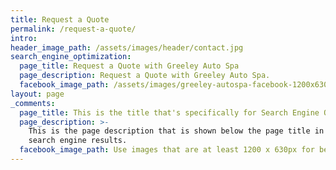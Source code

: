 ```yaml
---
title: Request a Quote
permalink: /request-a-quote/
intro:
header_image_path: /assets/images/header/contact.jpg
search_engine_optimization:
  page_title: Request a Quote with Greeley Auto Spa
  page_description: Request a Quote with Greeley Auto Spa.
  facebook_image_path: /assets/images/greeley-autospa-facebook-1200x630.png
layout: page
_comments:
  page_title: This is the title that's specifically for Search Engine Optimization.
  page_description: >-
    This is the page description that is shown below the page title in the
    search engine results.
  facebook_image_path: Use images that are at least 1200 x 630px for best results or a minimum of at least 600 x 315px. 
---
```



